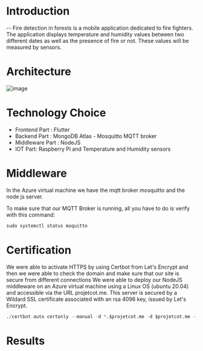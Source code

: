 # **Introduction**
--
Fire detection in forests is a mobile application dedicated to fire fighters. The application displays temperature and humidity values between two different dates as well as the presence of fire or not. These values will be measured by sensors.
# **Architecture**
![image](https://user-images.githubusercontent.com/77336437/148599587-b2852642-3eec-4983-bea4-4fd0863226f7.png)
# **Technology Choice** 
-   Frontend Part : Flutter 
- Backend Part : MongoDB Atlas - Mosquitto MQTT broker
- Middleware Part : NodeJS
- IOT Part: Raspberry Pi and Temperature and Humidity sensors


# **Middleware**
In the Azure virtual machine we have the mqtt broker mosquitto and the node js server.

To make sure that our MQTT Broker is running, all you have to do is verify with this command:  
```python
sudo systemctl status moquitto
```
# **Certification**

We were able to activate HTTPS by using Certbot from Let's Encrypt and then we were able to check the domain and make sure that our site is secure from different connections 
We were able to deploy our NodeJS middleware on an Azure virtual machine using a Linux OS (ubuntu 20.04) and accessible via the URL projetcot.me.
This server is secured by a Wildard SSL certificate associated with an rsa 4096 key, issued by Let's Encrypt.


```python
./certbot-auto certonly --manual -d *.$projetcot.me -d $projetcot.me --agree-tos --manual-public-ip-logging-ok --preferred-challenges dns-01 --server https://acme-v02.api.letsencrypt.org/directory --register-unsafely-without-email --rsa-key-size 4096
```
# **Results**
